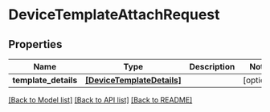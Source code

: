 # DeviceTemplateAttachRequest


## Properties
Name | Type | Description | Notes
------------ | ------------- | ------------- | -------------
**template_details** | [**[DeviceTemplateDetails]**](DeviceTemplateDetails.md) |  | [optional] 

[[Back to Model list]](../README.md#documentation-for-models) [[Back to API list]](../README.md#documentation-for-api-endpoints) [[Back to README]](../README.md)


